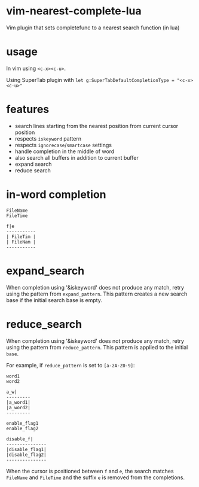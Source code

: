 # vim-nearest-complete-lua
Vim plugin that sets completefunc to a nearest search function (in lua)

# usage

In vim using `<c-x><c-u>`.

Using SuperTab plugin with `let g:SuperTabDefaultCompletionType = "<c-x><c-u>"`

# features

* search lines starting from the nearest position from current cursor position
* respects `iskeyword` pattern
* respects `ignorecase`/`smartcase` settings
* handle completion in the middle of word
* also search all buffers in addition to current buffer
* expand search
* reduce search

# in-word completion

```
FileName
FileTime

f|e
-----------
| FileTim |
| FileNam |
-----------
```

# expand\_search

When completion using '&iskeyword' does not produce any match, retry using the
pattern from `expand_pattern`. This pattern creates a new search base if the
initial search base is empty.

# reduce\_search

When completion using '&iskeyword' does not produce any match, retry using the
pattern from `reduce_pattern`. This pattern is applied to the initial `base`.

For example, if `reduce_pattern` is set to `[a-zA-Z0-9]`:

```
word1
word2

a_w|
---------
|a_word1|
|a_word2|
---------
```

```
enable_flag1
enable_flag2

disable_f|
---------------
|disable_flag1|
|disable_flag2|
---------------
```

When the cursor is positioned between `f` and `e`, the search matches
`FileName` and `FileTime` and the suffix `e` is removed from the
completions.
